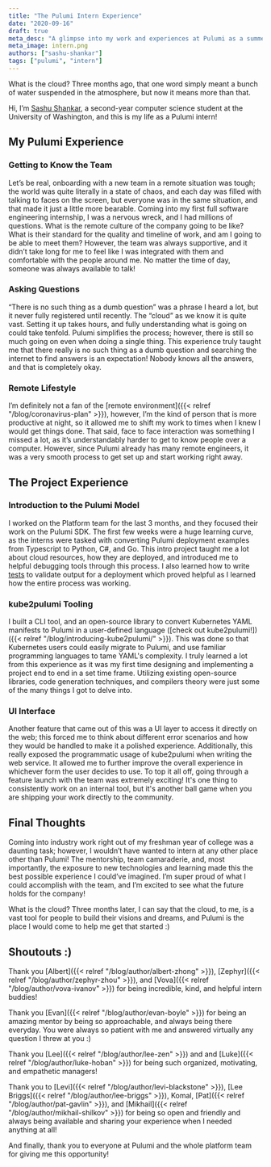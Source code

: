 ```yaml
---
title: "The Pulumi Intern Experience"
date: "2020-09-16"
draft: true
meta_desc: "A glimpse into my work and experiences at Pulumi as a summer intern"
meta_image: intern.png
authors: ["sashu-shankar"]
tags: ["pulumi", "intern"]
---
```


What is the cloud? Three months ago, that one word simply meant a bunch of water suspended in the atmosphere, but now it means more than that.

Hi, I’m [Sashu Shankar](https://www.linkedin.com/in/sashushankar/), a second-year computer science student at the University of Washington, and this is my life as a Pulumi intern!

## My Pulumi Experience

### Getting to Know the Team

Let’s be real, onboarding with a new team in a remote situation was tough; the world was quite literally in a state of chaos, and each day was filled with talking to faces on the screen, but everyone was in the same situation, and that made it just a little more bearable. Coming into my first full software engineering internship, I was a nervous wreck, and I had millions of questions. What is the remote culture of the company going to be like? What is their standard for the quality and timeline of work, and am I going to be able to meet them? However, the team was always supportive, and it didn’t take long for me to feel like I was integrated with them and comfortable with the people around me. No matter the time of day, someone was always available to talk!

### Asking Questions

“There is no such thing as a dumb question” was a phrase I heard a lot, but it never fully registered until recently. The “cloud” as we know it is quite vast. Setting it up takes hours, and fully understanding what is going on could take tenfold. Pulumi simplifies the process; however, there is still so much going on even when doing a single thing. This experience truly taught me that there really is no such thing as a dumb question and searching the internet to find answers is an expectation! Nobody knows all the answers, and that is completely okay.

### Remote Lifestyle

I’m definitely not a fan of the [remote environment]({{< relref "/blog/coronavirus-plan" >}}), however, I’m the kind of person that is more productive at night, so it allowed me to shift my work to times when I knew I would get things done. That said, face to face interaction was something I missed a lot, as it’s understandably harder to get to know people over a computer. However, since Pulumi already has many remote engineers, it was a very smooth process to get set up and start working right away.

## The Project Experience

### Introduction to the Pulumi Model

I worked on the Platform team for the last 3 months, and they focused their work on the Pulumi SDK. The first few weeks were a huge learning curve, as the interns were tasked with converting Pulumi deployment examples from Typescript to Python, C#, and Go. This intro project taught me a lot about cloud resources, how they are deployed, and introduced me to helpful debugging tools through this process. I also learned how to write [tests](https://www.pulumi.com/docs/guides/testing/) to validate output for a deployment which proved helpful as I learned how the entire process was working.

### kube2pulumi Tooling

I built a CLI tool, and an open-source library to convert Kubernetes YAML manifests to Pulumi in a user-defined language ([check out kube2pulumi!])({{< relref "/blog/introducing-kube2pulumi/" >}}). This was done so that Kubernetes users could easily migrate to Pulumi, and use familiar programming languages to tame YAML's complexity. I truly learned a lot from this experience as it was my first time designing and implementing a project end to end in a set time frame. Utilizing existing open-source libraries, code generation techniques, and compilers theory were just some of the many things I got to delve into.

### UI Interface

Another feature that came out of this was a UI layer to access it directly on the web; this forced me to think about different error scenarios and how they would be handled to make it a polished experience. Additionally, this really exposed the programmatic usage of kube2pulumi when writing the web service. It allowed me to further improve the overall experience in whichever form the user decides to use. To top it all off, going through a feature launch with the team was extremely exciting! It's one thing to consistently work on an internal tool, but it's another ball game when you are shipping your work directly to the community.

## Final Thoughts

Coming into industry work right out of my freshman year of college was a daunting task; however, I wouldn’t have wanted to intern at any other place other than Pulumi! The mentorship, team camaraderie, and, most importantly, the exposure to new technologies and learning made this the best possible experience I could’ve imagined. I’m super proud of what I could	accomplish with the team, and I’m excited to see what the future holds for the company!

What is the cloud? Three months later, I can say that the cloud, to me, is a vast tool for people to build their visions and dreams, and Pulumi is the place I would come to help me get that started :)

## Shoutouts :)

Thank you [Albert]({{< relref "/blog/author/albert-zhong" >}}), [Zephyr]({{< relref "/blog/author/zephyr-zhou" >}}), and [Vova]({{< relref "/blog/author/vova-ivanov" >}}) for being incredible, kind, and helpful intern buddies!

Thank you [Evan]({{< relref "/blog/author/evan-boyle" >}}) for being an amazing mentor by being so approachable, and always being there everyday. You were always so patient with me and answered virtually any question I threw at you :)

Thank you [Lee]({{< relref "/blog/author/lee-zen" >}}) and and [Luke]({{< relref "/blog/author/luke-hoban" >}}) for being such organized, motivating, and empathetic managers!

Thank you to [Levi]({{< relref "/blog/author/levi-blackstone" >}}), [Lee Briggs]({{< relref "/blog/author/lee-briggs" >}}), Komal, [Pat]({{< relref "/blog/author/pat-gavlin" >}}), and [Mikhail]({{< relref "/blog/author/mikhail-shilkov" >}}) for being so open and friendly and always being available and sharing your experience when I needed anything at all!

And finally, thank you to everyone at Pulumi and the whole platform team for giving me this opportunity!
